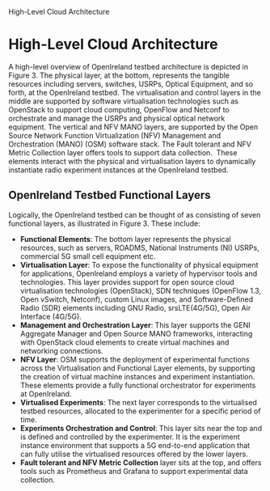 High-Level Cloud Architecture



# High-Level Cloud Architecture

A high-level overview of OpenIreland testbed architecture is depicted in Figure 3. The physical layer, at the bottom, represents the tangible resources including servers, switches, USRPs, Optical Equipment, and so forth, at the OpenIreland testbed. The virtualisation and control layers in the middle are supported by software virtualisation technologies such as OpenStack to support cloud computing, OpenFlow and Netconf to orchestrate and manage the USRPs and physical optical network equipment. The vertical and NFV MANO layers, are supported by the Open Source Network Function Virtualization (NFV) Management and Orchestration (MANO) (OSM) software stack. The Fault tolerant and NFV Metric Collection layer offers tools to support data collection.  These elements interact with the physical and virtualisation layers to dynamically instantiate radio experiment instances at the OpenIreland testbed.

## OpenIreland Testbed Functional Layers

Logically, the OpenIreland testbed can be thought of as consisting of seven functional layers, as illustrated in Figure 3. These include:

* **Functional Elements**: The bottom layer represents the physical resources, such as servers, ROADMS, National Instruments (NI) USRPs, commercial 5G small cell equipment etc.
* **Virtualisation Layer**: To expose the functionality of physical equipment for applications, OpenIreland employs a variety of hypervisor tools and technologies. This layer provides support for open source cloud virtualisation technologies (OpenStack), SDN techniques (OpenFlow 1.3, Open vSwitch, Netconf), custom Linux images, and Software-Defined Radio (SDR) elements including GNU Radio, srsLTE(4G/5G), Open Air Interface (4G/5G).
* **Management and Orchestration Layer**: This layer supports the GENI Aggregate Manager and Open Source MANO frameworks, interacting with OpenStack cloud elements to create virtual machines and networking connections.
* **NFV Layer**: OSM supports the deployment of experimental functions across the Virtualisation and Functional Layer elements, by supporting the creation of virtual machine instances and experiment instantiation. These elements provide a fully functional orchestrator for experiments at OpenIreland.
* **Virtualised Experiments**: The next layer corresponds to the virtualised testbed resources, allocated to the experimenter for a specific period of time.
* **Experiments Orchestration and Control**: This layer sits near the top and is defined and controlled by the experimenter. It is the experiment instance environment that supports a 5G end-to-end application that can fully utilise the virtualised resources offered by the lower layers.
* **Fault tolerant and NFV Metric Collection** layer sits at the top, and offers tools such as Prometheus and Grafana to support experimental data collection.